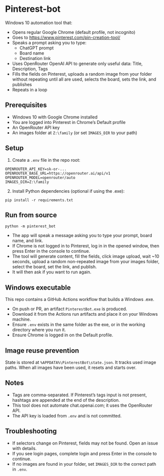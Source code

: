 # Pinterest-bot

Windows 10 automation tool that:
- Opens regular Google Chrome (default profile, not incognito)
- Goes to https://www.pinterest.com/pin-creation-tool/
- Speaks a prompt asking you to type:
  - ChatGPT prompt
  - Board name
  - Destination link
- Uses OpenRouter OpenAI API to generate only useful data: Title, Description, Tags
- Fills the fields on Pinterest, uploads a random image from your folder without repeating until all are used, selects the board, sets the link, and publishes
- Repeats in a loop

## Prerequisites

- Windows 10 with Google Chrome installed
- You are logged into Pinterest in Chrome’s Default profile
- An OpenRouter API key
- An images folder at `Z:\family` (or set `IMAGES_DIR` to your path)

## Setup

1) Create a `.env` file in the repo root:
```
OPENROUTER_API_KEY=sk-or-...
OPENROUTER_BASE_URL=https://openrouter.ai/api/v1
OPENROUTER_MODEL=openrouter/auto
IMAGES_DIR=Z:\family
```

2) Install Python dependencies (optional if using the .exe):
```
pip install -r requirements.txt
```

## Run from source

```
python -m pinterest_bot
```

- The app will speak a message asking you to type your prompt, board name, and link.
- If Chrome is not logged in to Pinterest, log in in the opened window, then press Enter in the console to continue.
- The tool will generate content, fill the fields, click image upload, wait ~10 seconds, upload a random non-repeated image from your images folder, select the board, set the link, and publish.
- It will then ask if you want to run again.

## Windows executable

This repo contains a GitHub Actions workflow that builds a Windows .exe.
- On push or PR, an artifact `PinterestBot.exe` is produced.
- Download it from the Actions run artifacts and place it on your Windows machine.
- Ensure `.env` exists in the same folder as the exe, or in the working directory where you run it.
- Ensure Chrome is logged in on the Default profile.

## Image reuse prevention

State is stored at `%APPDATA%\PinterestBot\state.json`. It tracks used image paths. When all images have been used, it resets and starts over.

## Notes

- Tags are comma-separated. If Pinterest’s tags input is not present, hashtags are appended at the end of the description.
- This tool does not automate chat.openai.com; it uses the OpenRouter API.
- The API key is loaded from `.env` and is not committed.

## Troubleshooting

- If selectors change on Pinterest, fields may not be found. Open an issue with details.
- If you see login pages, complete login and press Enter in the console to continue.
- If no images are found in your folder, set `IMAGES_DIR` to the correct path in `.env`.
